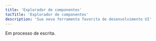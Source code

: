 ```yaml
---
title: 'Explorador de componentes'
tocTitle: 'Explorador de componentes'
description: 'Sua nova ferramenta favorita de desenvolvimento UI'
---
```


Em processo de escrita.
